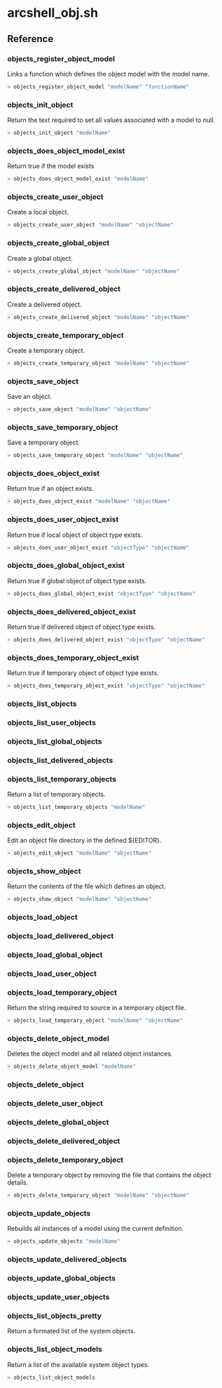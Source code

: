 # arcshell_obj.sh

## Reference


### objects_register_object_model
Links a function which defines the object model with the model name.
```bash
> objects_register_object_model "modelName" "functionName"
```

### objects_init_object
Return the text required to set all values associated with a model to null.
```bash
> objects_init_object "modelName"
```

### objects_does_object_model_exist
Return true if the model exists
```bash
> objects_does_object_model_exist "modelName"
```

### objects_create_user_object
Create a local object.
```bash
> objects_create_user_object "modelName" "objectName"
```

### objects_create_global_object
Create a global object.
```bash
> objects_create_global_object "modelName" "objectName"
```

### objects_create_delivered_object
Create a delivered object.
```bash
> objects_create_delivered_object "modelName" "objectName"
```

### objects_create_temporary_object
Create a temporary object.
```bash
> objects_create_temporary_object "modelName" "objectName"
```

### objects_save_object
Save an object.
```bash
> objects_save_object "modelName" "objectName"
```

### objects_save_temporary_object
Save a temporary object.
```bash
> objects_save_temporary_object "modelName" "objectName"
```

### objects_does_object_exist
Return true if an object exists.
```bash
> objects_does_object_exist "modelName" "objectName"
```

### objects_does_user_object_exist
Return true if local object of object type exists.
```bash
> objects_does_user_object_exist "objectType" "objectName"
```

### objects_does_global_object_exist
Return true if global object of object type exists.
```bash
> objects_does_global_object_exist "objectType" "objectName"
```

### objects_does_delivered_object_exist
Return true if delivered object of object type exists.
```bash
> objects_does_delivered_object_exist "objectType" "objectName"
```

### objects_does_temporary_object_exist
Return true if temporary object of object type exists.
```bash
> objects_does_temporary_object_exist "objectType" "objectName"
```

### objects_list_objects

### objects_list_user_objects

### objects_list_global_objects

### objects_list_delivered_objects

### objects_list_temporary_objects
Return a list of temporary objects.
```bash
> objects_list_temporary_objects "modelName"
```

### objects_edit_object
Edit an object file directory in the defined \${EDITOR}.
```bash
> objects_edit_object "modelName" "objectName"
```

### objects_show_object
Return the contents of the file which defines an object.
```bash
> objects_show_object "modelName" "objectName"
```

### objects_load_object

### objects_load_delivered_object

### objects_load_global_object

### objects_load_user_object

### objects_load_temporary_object
Return the string required to source in a temporary object file.
```bash
> objects_load_temporary_object "modelName" "objectName"
```

### objects_delete_object_model
Deletes the object model and all related object instances.
```bash
> objects_delete_object_model "modelName"
```

### objects_delete_object

### objects_delete_user_object

### objects_delete_global_object

### objects_delete_delivered_object

### objects_delete_temporary_object
Delete a temporary object by removing the file that contains the object details.
```bash
> objects_delete_temporary_object "modelName" "objectName"
```

### objects_update_objects
Rebuilds all instances of a model using the current definition.
```bash
> objects_update_objects "modelName"
```

### objects_update_delivered_objects


### objects_update_global_objects


### objects_update_user_objects


### objects_list_objects_pretty
Return a formated list of the system objects.

### objects_list_object_models
Return a list of the available system object types.
```bash
> objects_list_object_models
```

